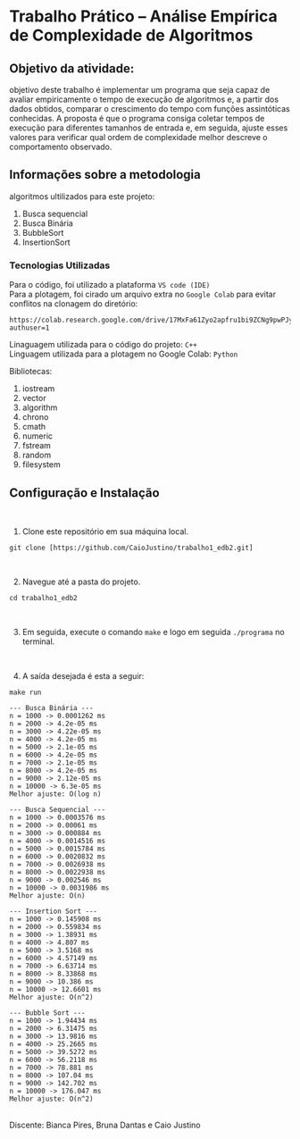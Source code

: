 # Trabalho Prático – Análise Empírica de Complexidade de Algoritmos

## Objetivo da atividade:
 objetivo deste trabalho é implementar um programa que seja capaz de avaliar empiricamente o tempo de execução de algoritmos e, a partir dos dados obtidos, comparar o crescimento do tempo com funções assintóticas conhecidas. A proposta é que o programa consiga coletar tempos de execução para diferentes tamanhos de entrada e, em seguida, ajuste esses valores para verificar qual ordem de complexidade melhor descreve o comportamento observado.
<br>

## Informações sobre a metodologia
algoritmos ultilizados para este projeto:
1. Busca sequencial
2. Busca Binária
3. BubbleSort
4. InsertionSort

### Tecnologias Utilizadas
Para o código, foi utilizado a plataforma `VS code (IDE)`
<br>
Para a plotagem, foi cirado um arquivo extra no `Google Colab` para evitar conflitos na clonagem do diretório:

```
https://colab.research.google.com/drive/17MxFa61Zyo2apfru1bi9ZCNg9pwPJymf?authuser=1
```

Linaguagem utilizada para o código do projeto: `C++`
<br>
Linguagem utilizada para a plotagem no Google Colab: `Python`
<br>

Bibliotecas:
1. iostream
2. vector
3. algorithm
4. chrono
5. cmath
6. numeric
7. fstream
8. random
9. filesystem

## Configuração e Instalação
<br>

1. Clone este repositório em sua máquina local.

```
git clone [https://github.com/CaioJustino/trabalho1_edb2.git]
```
<br>

2. Navegue até a pasta do projeto.

```
cd trabalho1_edb2
```

<br>

3. Em seguida, execute o comando `make` e logo em seguida  `./programa` no terminal. 

<br>

4. A saída desejada é esta a seguir:

```
make run

--- Busca Binária ---
n = 1000 -> 0.0001262 ms
n = 2000 -> 4.2e-05 ms
n = 3000 -> 4.22e-05 ms
n = 4000 -> 4.2e-05 ms
n = 5000 -> 2.1e-05 ms
n = 6000 -> 4.2e-05 ms
n = 7000 -> 2.1e-05 ms
n = 8000 -> 4.2e-05 ms
n = 9000 -> 2.12e-05 ms
n = 10000 -> 6.3e-05 ms
Melhor ajuste: O(log n)

--- Busca Sequencial ---
n = 1000 -> 0.0003576 ms
n = 2000 -> 0.00061 ms
n = 3000 -> 0.000884 ms
n = 4000 -> 0.0014516 ms
n = 5000 -> 0.0015784 ms
n = 6000 -> 0.0020832 ms
n = 7000 -> 0.0026938 ms
n = 8000 -> 0.0022938 ms
n = 9000 -> 0.002546 ms
n = 10000 -> 0.0031986 ms
Melhor ajuste: O(n)

--- Insertion Sort ---
n = 1000 -> 0.145908 ms
n = 2000 -> 0.559834 ms
n = 3000 -> 1.38931 ms
n = 4000 -> 4.807 ms
n = 5000 -> 3.5168 ms
n = 6000 -> 4.57149 ms
n = 7000 -> 6.63714 ms
n = 8000 -> 8.33868 ms
n = 9000 -> 10.386 ms
n = 10000 -> 12.6601 ms
Melhor ajuste: O(n^2)

--- Bubble Sort ---
n = 1000 -> 1.94434 ms
n = 2000 -> 6.31475 ms
n = 3000 -> 13.9816 ms
n = 4000 -> 25.2665 ms
n = 5000 -> 39.5272 ms
n = 6000 -> 56.2118 ms
n = 7000 -> 78.881 ms
n = 8000 -> 107.04 ms
n = 9000 -> 142.702 ms
n = 10000 -> 176.047 ms
Melhor ajuste: O(n^2)

```

<br>
Discente: Bianca Pires, Bruna Dantas e Caio Justino 


